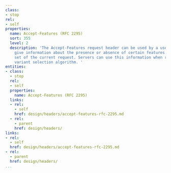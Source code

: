 ```yaml
---
class:
- stop
rel:
- self
properties:
  name: Accept-Features (RFC 2295)
  sort: 355
  level: 2
  description: 'The Accept-Features request header can be used by a user agent to
    give information about the presence or absence of certain features in the feature
    set of the current request. Servers can use this information when running a remote
    variant selection algorithm. '
entities:
- class:
  - stop
  rel:
  - self
  properties:
    name: Accept-Features (RFC 2295)
  links:
  - rel:
    - self
    href: design/headers/accept-features-rfc-2295.md
  - rel:
    - parent
    href: design/headers/
links:
- rel:
  - self
  href: design/headers/accept-features-rfc-2295.md
- rel:
  - parent
  href: design/headers/
...
```

